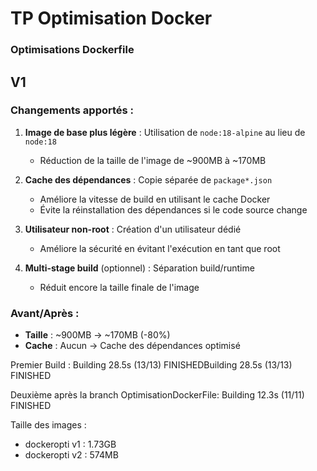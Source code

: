 # TP Optimisation Docker
### Optimisations Dockerfile



## V1

### Changements apportés :

1. **Image de base plus légère** : Utilisation de `node:18-alpine` au lieu de `node:18`
    - Réduction de la taille de l'image de ~900MB à ~170MB

2. **Cache des dépendances** : Copie séparée de `package*.json`
    - Améliore la vitesse de build en utilisant le cache Docker
    - Évite la réinstallation des dépendances si le code source change

3. **Utilisateur non-root** : Création d'un utilisateur dédié
    - Améliore la sécurité en évitant l'exécution en tant que root

4. **Multi-stage build** (optionnel) : Séparation build/runtime
    - Réduit encore la taille finale de l'image

### Avant/Après :
- **Taille** : ~900MB → ~170MB (-80%)
- **Cache** : Aucun → Cache des dépendances optimisé

Premier Build :
Building 28.5s (13/13) FINISHEDBuilding 28.5s (13/13) FINISHED

Deuxième après la branch OptimisationDockerFile:
Building 12.3s (11/11) FINISHED

Taille des images :
- dockeropti  v1 : 1.73GB
- dockeropti  v2 : 574MB

